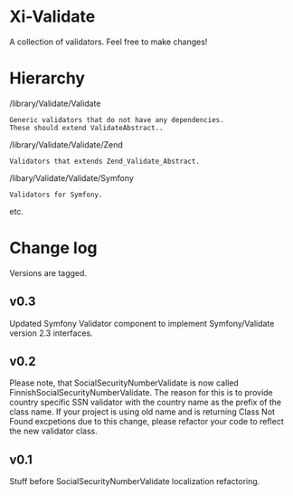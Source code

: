 Xi-Validate
===========

A collection of validators.
Feel free to make changes!

Hierarchy
=========

/library/Validate/Validate

    Generic validators that do not have any dependencies.
    These should extend ValidateAbstract..

/library/Validate/Validate/Zend

    Validators that extends Zend_Validate_Abstract.

/libary/Validate/Validate/Symfony

    Validators for Symfony.

etc.

Change log
==========

Versions are tagged.

v0.3
----

Updated Symfony Validator component to implement Symfony/Validate version 2.3 interfaces.

v0.2
----

Please note, that SocialSecurityNumberValidate is now called
FinnishSocialSecurityNumberValidate. The reason for this is to provide country
specific SSN validator with the country name as the prefix of the class name.
If your project is using old name and is returning Class Not Found excpetions
due to this change, please refactor your code to reflect the new validator class.

v0.1
----

Stuff before SocialSecurityNumberValidate localization refactoring.